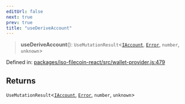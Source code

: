 ```yaml
---
editUrl: false
next: true
prev: true
title: "useDeriveAccount"
---
```


> **useDeriveAccount**(): `UseMutationResult`\<[`IAccount`](/api/iso-filecoin-react/types/interfaces/iaccount/), [`Error`](https://developer.mozilla.org/docs/Web/JavaScript/Reference/Global_Objects/Error), `number`, `unknown`\>

Defined in: [packages/iso-filecoin-react/src/wallet-provider.js:479](https://github.com/hugomrdias/filecoin/blob/main/packages/iso-filecoin-react/src/wallet-provider.js#L479)

## Returns

`UseMutationResult`\<[`IAccount`](/api/iso-filecoin-react/types/interfaces/iaccount/), [`Error`](https://developer.mozilla.org/docs/Web/JavaScript/Reference/Global_Objects/Error), `number`, `unknown`\>
